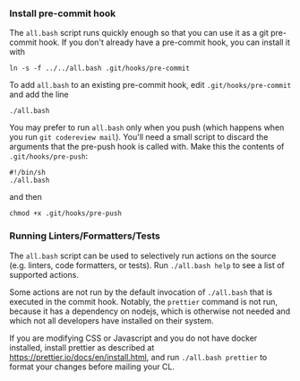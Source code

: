 ### Install pre-commit hook

The `all.bash` script runs quickly enough so that you can use it as a git
pre-commit hook. If you don't already have a pre-commit hook, you can install
it with

```
ln -s -f ../../all.bash .git/hooks/pre-commit
```

To add `all.bash` to an existing pre-commit hook, edit `.git/hooks/pre-commit` and add the line

```
./all.bash
```

You may prefer to run `all.bash` only when you push (which happens when you run
`git codereview mail`). You'll need a small script to discard the arguments
that the pre-push hook is called with. Make this the contents of
`.git/hooks/pre-push`:

```
#!/bin/sh
./all.bash
```

and then

```
chmod +x .git/hooks/pre-push
```

### Running Linters/Formatters/Tests

The `all.bash` script can be used to selectively run actions on the source
(e.g. linters, code formatters, or tests). Run `./all.bash help` to see a list
of supported actions.

Some actions are not run by the default invocation of `./all.bash` that is
executed in the commit hook. Notably, the `prettier` command is not run,
because it has a dependency on nodejs, which is otherwise not needed and which
not all developers have installed on their system.

If you are modifying CSS or Javascript and you do not have docker installed,
install prettier as described at https://prettier.io/docs/en/install.html,
and run `./all.bash prettier` to format your changes before mailing your CL.
